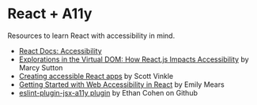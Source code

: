 # React + A11y
Resources to learn React with accessibility in mind.

- [React Docs: Accessibility](https://reactjs.org/docs/accessibility.html#why-accessibility)
- [Explorations in the Virtual DOM: How React.js Impacts Accessibility](https://marcysutton.github.io/react-a11y-presentation/#/) by Marcy Sutton
- [Creating accessible React apps](http://simplyaccessible.com/article/react-a11y/) by Scott Vinkle
- [Getting Started with Web Accessibility in React](https://blog.usejournal.com/getting-started-with-web-accessibility-in-react-9e591fdb0d52) by Emily Mears
- [eslint-plugin-jsx-a11y plugin](https://github.com/evcohen/eslint-plugin-jsx-a11y) by Ethan Cohen on Github
